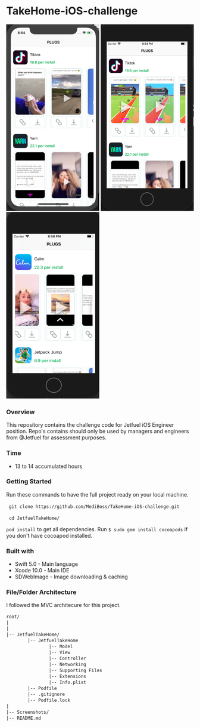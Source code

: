 # TakeHome-iOS-challenge
<img src= "iphone-x.png" width = 250 height = 500></img>
<img src= "iphone-8.png" width = 250 height = 500></img>
<img src= "iphone-5s.png" width = 250 height = 500></img>

### Overview 

This repository contains the challenge code for Jetfuel iOS Engineer position. Repo's contains should only be used by managers and engineers from @Jetfuel for assessment purposes.

### Time

- 13 to 14 accumulated hours

### Getting Started

Run these commands to have the full project ready on your local machine.

`` git clone https://github.com/MediBoss/TakeHome-iOS-challenge.git``

`` cd JetfuelTakeHome/``

`` pod install `` to get all dependencies. Run `` $ sudo gem install cocoapods `` if you don't have cocoapod installed.

### Built with

* Swift 5.0 - Main language
* Xcode 10.0 - Main IDE
* SDWebImage - Image downloading & caching


### File/Folder Architecture

I followed the MVC architecure for this project. 
```
root/
|
|
|-- JetfuelTakeHome/
        |-- JetfuelTakeHome
                |-- Model              
                |-- View                    
                |-- Controller             
                |-- Networking  
                |-- Supporting Files
                |-- Extensions               
                |-- Info.plist          
        |-- Podfile
        |-- .gitignore
        |-- Podfile.lock  
|
|-- Screenshots/                                                   
|-- README.md                          

```
